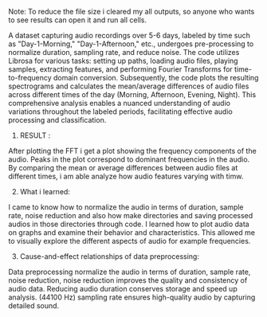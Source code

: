 Note: To reduce the file size i cleared my all outputs, so anyone who wants to see results can open it and run all cells.


A dataset capturing audio recordings over 5-6 days, labeled by time such as "Day-1-Morning," "Day-1-Afternoon," etc., undergoes pre-processing to normalize duration, sampling rate, and reduce noise. The code utilizes Librosa for various tasks: setting up paths, loading audio files, playing samples, extracting features, and performing Fourier Transforms for time-to-frequency domain conversion. Subsequently, the code plots the resulting spectrograms and calculates the mean/average differences of audio files across different times of the day (Morning, Afternoon, Evening, Night). This comprehensive analysis enables a nuanced understanding of audio variations throughout the labeled periods, facilitating effective audio processing and classification.


1. RESULT :

After plotting the FFT i get a plot showing the frequency components of the audio. Peaks in the plot correspond to dominant frequencies in the audio. By comparing the mean or average differences between audio files at different times, i am able analyze how audio features varying with timw.


2. What i learned:

I came to know how to normalize the audio in terms of duration, sample rate, noise reduction and also how make directories and saving processed audios in those directories through code. I learned how to plot audio data on graphs and examine their behavior and characteristics. This allowed me to visually explore the different aspects of audio for example frequencies.


3. Cause-and-effect relationships of data preprocessing:

Data preprocessing normalize the audio in terms of duration, sample rate, noise reduction, noise reduction improves the quality and consistency of audio data. Reducing audio duration conserves storage and speed up analysis. (44100 Hz) sampling rate ensures high-quality audio by capturing detailed sound.


